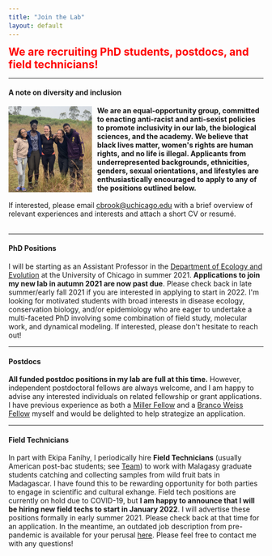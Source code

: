 ```yaml
---
title: "Join the Lab"
layout: default
---
```


<p1 style="color:Red;font-weight: bold; font-size:150%">We are recruiting PhD students, postdocs, and field technicians!</p1>

---

#### **A note on diversity and inclusion**

<img src="/assets/ekipa_fanihy_happy.jpg" alt="bat" style="height: 170px; padding-right: 10px;" align="left">

**We are an equal-opportunity group, committed to enacting anti-racist and anti-sexist policies to promote inclusivity in our lab, the biological sciences, and the academy. We believe that black lives matter, women's rights are human rights, and no life is illegal. Applicants from underrepresented backgrounds, ethnicities, genders, sexual orientations, and lifestyles are enthusiastically encouraged to apply to any of the positions outlined below.**
<br> 
<br> 
If interested, please email [cbrook@uchicago.edu](cbrook@uchicago.edu) with a brief overview of relevant experiences and interests and attach a short CV or resumé.
<br> 
<br> 

---

#### **PhD Positions**

I will be starting as an Assistant Professor in the [Department of Ecology and Evolution](https://ecologyandevolution.uchicago.edu/) at the University of Chicago in summer 2021. **Applications to join my new lab in autumn 2021 are now past due**. Please check back in late summer/early fall 2021 if you are interested in applying to start in 2022. I'm looking for motivated students with broad interests in disease ecology, conservation biology, and/or epidemiology who are eager to undertake a multi-faceted PhD involving some combination of field study, molecular work, and dynamical modeling. If interested, please don't hesitate to reach out!

---

#### **Postdocs**

**All funded postdoc positions in my lab are full at this time.** However, independent postdoctoral fellows are always welcome, and I am happy to advise any interested individuals on related fellowship or grant applications. I have previous experience as both a [Miller Fellow](http://miller.berkeley.edu/) and a [Branco Weiss Fellow](https://brancoweissfellowship.org/) myself and would be delighted to help strategize an application.

---


#### **Field Technicians**

In part with Ekipa Fanihy, I periodically hire **Field Technicians** (usually American post-bac students; see [Team](/team)) to work with Malagasy graduate students catching and collecting samples from wild fruit bats in Madagascar. I have found this to be rewarding opportunity for both parties to engage in scientific and cultural exhange. Field tech positions are currently on hold due to COVID-19, but **I am happy to announce that I will be hiring new field techs to start in January 2022**. I will advertise these positions formally in early summer 2021. Please check back at that time for an application. In the meantime, an outdated job description from pre-pandemic is available for your perusal [here](/fieldtechjob.html). Please feel free to contact me with any questions!
